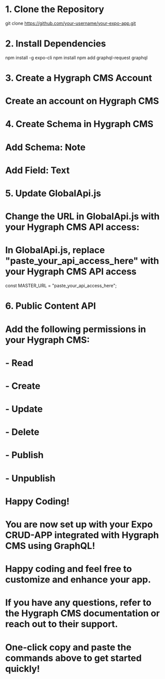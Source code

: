 # 1. Clone the Repository
git clone https://github.com/your-username/your-expo-app.git

# 2. Install Dependencies
npm install -g expo-cli
npm install
npm add graphql-request graphql

# 3. Create a Hygraph CMS Account
# Create an account on Hygraph CMS

# 4. Create Schema in Hygraph CMS
# Add Schema: Note
# Add Field: Text

# 5. Update GlobalApi.js
# Change the URL in GlobalApi.js with your Hygraph CMS API access:

# In GlobalApi.js, replace "paste_your_api_access_here" with your Hygraph CMS API access
const MASTER_URL = "paste_your_api_access_here";

# 6. Public Content API
# Add the following permissions in your Hygraph CMS:

# - Read
# - Create
# - Update
# - Delete
# - Publish
# - Unpublish

# Happy Coding!
# You are now set up with your Expo CRUD-APP integrated with Hygraph CMS using GraphQL!
# Happy coding and feel free to customize and enhance your app.
# If you have any questions, refer to the Hygraph CMS documentation or reach out to their support.

# One-click copy and paste the commands above to get started quickly!

  
